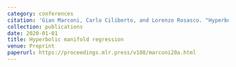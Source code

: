 ```yaml
---
category: conferences
citation: 'Gian Marconi, Carlo Ciliberto, and Lorenzo Rosasco. "Hyperbolic manifold regression", 2020.'
collection: publications
date: 2020-01-01
title: Hyperbolic manifold regression
venue: Preprint
paperurl: https://proceedings.mlr.press/v108/marconi20a.html
---
```


